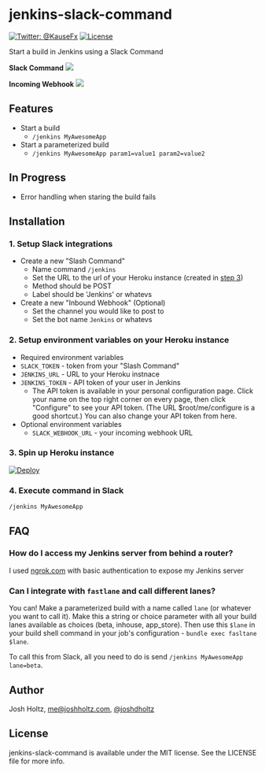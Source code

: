 # jenkins-slack-command

[![Twitter: @KauseFx](https://img.shields.io/badge/contact-@joshdholtz-blue.svg?style=flat)](https://twitter.com/joshdholtz)
[![License](http://img.shields.io/badge/license-MIT-green.svg?style=flat)](https://github.com/joshdholtz/exportation/blob/master/LICENSE)

Start a build in Jenkins using a Slack Command

**Slack Command**
![](screenshots/command.png)

**Incoming Webhook**
![](screenshots/incoming_webhook.png)

## Features
- Start a build
  - `/jenkins MyAwesomeApp`
- Start a parameterized build
  - `/jenkins MyAwesomeApp param1=value1 param2=value2`
  
## In Progress
- Error handling when staring the build fails

## Installation

### 1. Setup Slack integrations

- Create a new "Slash Command"
  - Name command `/jenkins`
  - Set the URL to the url of your Heroku instance (created in [step 3](#3-spin-up-heroku-instance))
  - Method should be POST
  - Label should be 'Jenkins' or whatevs
- Create a new "Inbound Webhook" (Optional)
  - Set the channel you would like to post to
  - Set the bot name `Jenkins` or whatevs

### 2. Setup environment variables on your Heroku instance

- Required environment variables
 - `SLACK_TOKEN` - token from your "Slash Command"
 - `JENKINS_URL` - URL to your Heroku instnace
 - `JENKINS_TOKEN` - API token of your user in Jenkins
   - The API token is available in your personal configuration page. Click your name on the top right corner on every page, then click "Configure" to see your API token. (The URL $root/me/configure is a good shortcut.) You can also change your API token from here.
- Optional environment variables
  - `SLACK_WEBHOOK_URL` - your incoming webhook URL
  
### 3. Spin up Heroku instance

[![Deploy](https://www.herokucdn.com/deploy/button.png)](https://heroku.com/deploy?template=https://github.com/jurenovic/jenkins-slack-command)
  
### 4. Execute command in Slack

```
/jenkins MyAwesomeApp
```

## FAQ

### How do I access my Jenkins server from behind a router?
I used [ngrok.com](https://ngrok.com/) with basic authentication to expose my Jenkins server

### Can I integrate with `fastlane` and call different lanes?
You can! Make a parameterized build with a name called `lane` (or whatever you want to call it). Make this a string or choice parameter with all your build lanes available as choices (beta, inhouse, app_store). Then use this `$lane` in your build shell command in your job's configuration - `bundle exec fasltane $lane`.

To call this from Slack, all you need to do is send `/jenkins MyAwesomeApp lane=beta`.

## Author

Josh Holtz, me@joshholtz.com, [@joshdholtz](https://twitter.com/joshdholtz)

## License

jenkins-slack-command is available under the MIT license. See the LICENSE file for more info.
